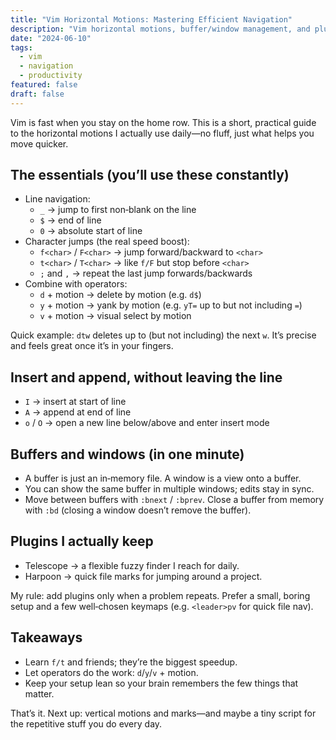 ```yaml
---
title: "Vim Horizontal Motions: Mastering Efficient Navigation"
description: "Vim horizontal motions, buffer/window management, and plugin philosophy."
date: "2024-06-10"
tags:
  - vim
  - navigation
  - productivity
featured: false
draft: false
---
```


Vim is fast when you stay on the home row. This is a short, practical guide to the horizontal motions I actually use daily—no fluff, just what helps you move quicker.

## The essentials (you’ll use these constantly)
- Line navigation:
  - `_` → jump to first non‑blank on the line
  - `$` → end of line
  - `0` → absolute start of line
- Character jumps (the real speed boost):
  - `f<char>` / `F<char>` → jump forward/backward to `<char>`
  - `t<char>` / `T<char>` → like `f/F` but stop before `<char>`
  - `;` and `,` → repeat the last jump forwards/backwards
- Combine with operators:
  - `d` + motion → delete by motion (e.g. `d$`)
  - `y` + motion → yank by motion (e.g. `yT=` up to but not including `=`)
  - `v` + motion → visual select by motion

Quick example: `dtw` deletes up to (but not including) the next `w`. It’s precise and feels great once it’s in your fingers.

## Insert and append, without leaving the line
- `I` → insert at start of line
- `A` → append at end of line
- `o` / `O` → open a new line below/above and enter insert mode

## Buffers and windows (in one minute)
- A buffer is just an in‑memory file. A window is a view onto a buffer.
- You can show the same buffer in multiple windows; edits stay in sync.
- Move between buffers with `:bnext` / `:bprev`. Close a buffer from memory with `:bd` (closing a window doesn’t remove the buffer).

## Plugins I actually keep
- Telescope → a flexible fuzzy finder I reach for daily.
- Harpoon → quick file marks for jumping around a project.

My rule: add plugins only when a problem repeats. Prefer a small, boring setup and a few well‑chosen keymaps (e.g. `<leader>pv` for quick file nav).

## Takeaways
- Learn `f/t` and friends; they’re the biggest speedup.
 - Let operators do the work: `d`/`y`/`v` + motion.
- Keep your setup lean so your brain remembers the few things that matter.

That’s it. Next up: vertical motions and marks—and maybe a tiny script for the repetitive stuff you do every day.
